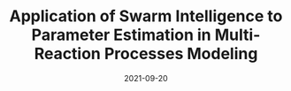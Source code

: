 ---
title: " Application of Swarm Intelligence to Parameter Estimation in Multi-Reaction Processes Modeling"
collection: talks
type: "Oral presentation"
effort: "contribution"
permalink: /talks/ecce13_min
venue: "13th European Congress of Chemical Engineering"
date: 2021-09-20
location: "Berlin, Germany - Held Online"
---